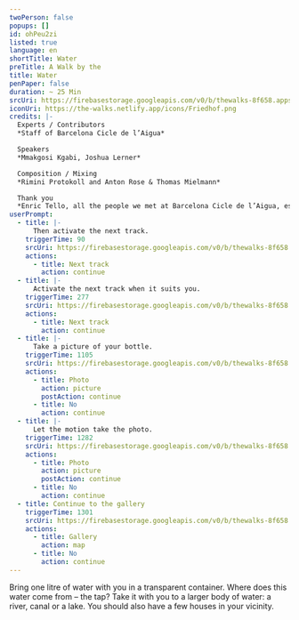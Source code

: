 ```yaml
---
twoPerson: false
popups: []
id: ohPeu2zi
listed: true
language: en
shortTitle: Water
preTitle: A Walk by the
title: Water
penPaper: false
duration: ~ 25 Min
srcUri: https://firebasestorage.googleapis.com/v0/b/thewalks-8f658.appspot.com/o/mp3%2Fv0%2Fen_ohPeu2zi%2Fen_ohPeu2zi.mp3?alt=media&token=e0124ffd-760a-4e86-a568-ae488e69b368
iconUri: https://the-walks.netlify.app/icons/Friedhof.png
credits: |-
  Experts / Contributors
  *Staff of Barcelona Cicle de l’Aigua*

  Speakers
  *Mmakgosi Kgabi, Joshua Lerner*

  Composition / Mixing
  *Rimini Protokoll and Anton Rose & Thomas Mielmann*

  Thank you
  *Enric Tello, all the people we met at Barcelona Cicle de l’Aigua, especially Ignasi Batalle Barber and Gustavo Ramon Wilhelmi, Lilli Kuschel, Zoï Wetzel, Peter Breitenbach, Niki Neecke (Jardin Sonore).*
userPrompt:
  - title: |-
      Then activate the next track.
    triggerTime: 90
    srcUri: https://firebasestorage.googleapis.com/v0/b/thewalks-8f658.appspot.com/o/mp3%2Fv0%2Fen_ohPeu2zi%2Fen_ohPeu2zi_loop_1.mp3?alt=media&token=8069de2e-5093-430b-8d5b-bc3fb6922560
    actions:
      - title: Next track
        action: continue
  - title: |-
      Activate the next track when it suits you.
    triggerTime: 277
    srcUri: https://firebasestorage.googleapis.com/v0/b/thewalks-8f658.appspot.com/o/mp3%2Fv0%2Fen_ohPeu2zi%2Fen_ohPeu2zi_loop_2.mp3?alt=media&token=03362bce-85e9-4f22-9b36-4a99a289a817
    actions:
      - title: Next track
        action: continue
  - title: |-
      Take a picture of your bottle.
    triggerTime: 1105
    srcUri: https://firebasestorage.googleapis.com/v0/b/thewalks-8f658.appspot.com/o/mp3%2Fv0%2Fen_ohPeu2zi%2Fen_ohPeu2zi_loop_3.mp3?alt=media&token=9c1a754d-893e-4f29-9bd8-c4ea4922abbf
    actions:
      - title: Photo
        action: picture
        postAction: continue
      - title: No
        action: continue
  - title: |-
      Let the motion take the photo.
    triggerTime: 1282
    srcUri: https://firebasestorage.googleapis.com/v0/b/thewalks-8f658.appspot.com/o/mp3%2Fv0%2Fen_ohPeu2zi%2Fen_ohPeu2zi_loop_4.mp3?alt=media&token=70560651-2eb6-4d57-bd89-92ab067e108d
    actions:
      - title: Photo
        action: picture
        postAction: continue
      - title: No
        action: continue
  - title: Continue to the gallery
    triggerTime: 1301
    srcUri: https://firebasestorage.googleapis.com/v0/b/thewalks-8f658.appspot.com/o/mp3%2Fv0%2Fen_ohPeu2zi%2Fen_ohPeu2zi_loop_5.mp3?alt=media&token=7729457a-be8b-4f9a-a963-bf85b387c794
    actions:
      - title: Gallery
        action: map
      - title: No
        action: continue
---
```

Bring one litre of water with you in a transparent container. Where does this water come from – the tap? Take it with you to a larger body of water: a river, canal or a lake. You should also have a few houses in your vicinity.
